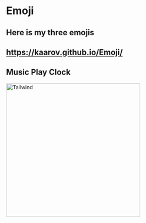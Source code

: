 # Emoji

Here is my three emojis
-----
https://kaarov.github.io/Emoji/
-----
Music
Play
Clock
-----
<img width="364" alt="Tailwind" src="https://user-images.githubusercontent.com/99861500/202918287-43788837-2143-4d17-8eb0-cf410b073681.png">
